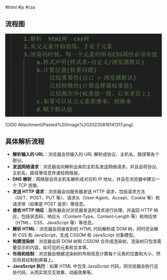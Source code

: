 #html  #js #css

## 流程图
![](../../_media/Pasted%20image%2020230815133207.png)

![](00 Attachment/Pasted%20image%2020230818141317.png)

## 具体解析流程

- **解析输入的 URL**：浏览器会将输入的 URL 解析成协议、主机名、路径等各个部分。
- **发送网络请求**：浏览器会向解析出来的主机名发送网络请求，并且会将协议、主机名、路径等信息传递给网络层。
- **DNS 解析**：网络层会将主机名解析成对应的 IP 地址，并且在浏览器中建立一个 TCP 连接。
- **发送 HTTP 请求**：浏览器会向服务器发送 HTTP 请求，包括请求方法（GET、POST、PUT 等）、请求头（User-Agent、Accept、Cookie 等）和请求体（如果是 POST 请求）等信息。
- **接收 HTTP 响应**：服务器会对浏览器发送的请求进行处理，并返回 HTTP 响应，包括状态码、响应头（Content-Type、Content-Length 等）和响应体（HTML、CSS、JavaScript 等）等信息。
- **解析 HTML**：浏览器会将接收到的 HTML 代码解析成 DOM 树，同时还会解析 CSS 和 JavaScript，生成 CSSOM 和 JavaScript 对象模型。
- **构建渲染树**：浏览器会将 DOM 树和 CSSOM 合并成渲染树，渲染树只包含需要显示的内容，如可见的元素和文本等。
- **布局和绘制**：浏览器会根据渲染树的布局信息计算每个元素的位置和大小，然后将其绘制到屏幕上。
- **JavaScript 执行**：如果 HTML 中包含 JavaScript 代码，则浏览器会执行这些代码，从而实现交互效果、动画效果等。

